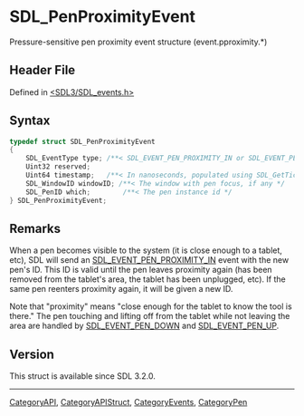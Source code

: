 # SDL_PenProximityEvent

Pressure-sensitive pen proximity event structure (event.pproximity.*)

## Header File

Defined in [<SDL3/SDL_events.h>](https://github.com/libsdl-org/SDL/blob/main/include/SDL3/SDL_events.h)

## Syntax

```c
typedef struct SDL_PenProximityEvent
{
    SDL_EventType type; /**< SDL_EVENT_PEN_PROXIMITY_IN or SDL_EVENT_PEN_PROXIMITY_OUT */
    Uint32 reserved;
    Uint64 timestamp;   /**< In nanoseconds, populated using SDL_GetTicksNS() */
    SDL_WindowID windowID; /**< The window with pen focus, if any */
    SDL_PenID which;        /**< The pen instance id */
} SDL_PenProximityEvent;
```

## Remarks

When a pen becomes visible to the system (it is close enough to a tablet,
etc), SDL will send an
[SDL_EVENT_PEN_PROXIMITY_IN](SDL_EVENT_PEN_PROXIMITY_IN) event with the new
pen's ID. This ID is valid until the pen leaves proximity again (has been
removed from the tablet's area, the tablet has been unplugged, etc). If the
same pen reenters proximity again, it will be given a new ID.

Note that "proximity" means "close enough for the tablet to know the tool
is there." The pen touching and lifting off from the tablet while not
leaving the area are handled by [SDL_EVENT_PEN_DOWN](SDL_EVENT_PEN_DOWN)
and [SDL_EVENT_PEN_UP](SDL_EVENT_PEN_UP).

## Version

This struct is available since SDL 3.2.0.

----
[CategoryAPI](CategoryAPI), [CategoryAPIStruct](CategoryAPIStruct), [CategoryEvents](CategoryEvents), [CategoryPen](CategoryPen)


